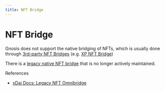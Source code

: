 ```yaml
---
title: NFT Bridge
---
```


# NFT Bridge

Gnosis does not support the native bridging of NFTs, which is usually done through [3rd-party NFT Bridges](../../user-guide/bridges.md) (e.g. [XP NFT Bridge](https://bridge.xp.network/))

There is a [legacy native NFT bridge](https://docs.tokenbridge.net/eth-xdai-amb-bridge/nft-omnibridge-extension) that is no longer actively maintained. 

References
- [xDai Docs: Legacy NFT Omnibridge](https://developers.gnosischain.com/for-users/bridges/nft-omnibridge)